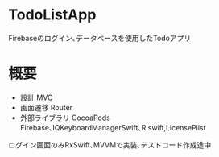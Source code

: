 # TodoListApp
Firebaseのログイン､データベースを使用したTodoアプリ
 
# 概要
* 設計 MVC  
* 画面遷移 Router  
* 外部ライブラリ  CocoaPods  
        Firebase､IQKeyboardManagerSwift､R.swift,LicensePlist 

ログイン画面のみRxSwift､MVVMで実装､テストコード作成途中
